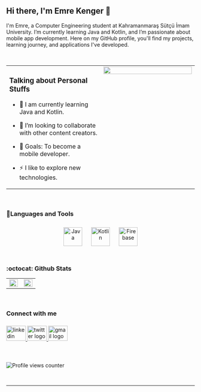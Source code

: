 ## Hi there, I'm Emre Kenger 👋  
  

I'm Emre, a Computer Engineering student at Kahramanmaraş Sütçü İmam University. I’m currently learning Java and Kotlin, and I’m passionate about mobile app development. Here on my GitHub profile, you'll find my projects, learning journey, and applications I've developed.  
  

<br/>  

<table><tr><td valign="top" width="50%">

### Talking about Personal Stuffs  
  

- 🌱 I am currently learning Java and Kotlin.  
  

- 👯 I’m looking to collaborate with other content creators.  
  

- 🥅 Goals: To become a mobile developer.  
  

- ⚡ I like to explore new technologies.  


</td><td valign="top" width="50%">

<div align="right">
<img src="https://user-images.githubusercontent.com/74038190/212749447-bfb7e725-6987-49d9-ae85-2015e3e7cc41.gif" align="right" style="width: 100%" />
</div>  


</td></tr></table>  

<br/>  


<h3 align="left">🧰Languages and Tools</h3> 
<div align="center">  
<a href="https://www.java.com/" target="_blank"><img style="margin: 10px" src="https://profilinator.rishav.dev/skills-assets/java-original-wordmark.svg" alt="Java" height="50" /></a>  
<a href="https://kotlinlang.org/" target="_blank"><img style="margin: 10px" src="https://profilinator.rishav.dev/skills-assets/kotlinlang-icon.svg" alt="Kotlin" height="50" /></a>  
<a href="https://firebase.google.com/" target="_blank"><img style="margin: 10px" src="https://profilinator.rishav.dev/skills-assets/firebase.png" alt="Firebase" height="50" /></a>  
</div>  

<br/>  


<h3 align="left">:octocat: Github Stats</h3> 
<table><tr><td valign="top" width="50%">

<img src="https://github-readme-stats.vercel.app/api?username=ekenger&show_icons=true&count_private=true&hide_border=true" align="left" style="width: 100%" />

</td><td valign="top" width="50%">

<div align="right"><img src="https://github-readme-stats.vercel.app/api/top-langs/?username=ekenger&hide_border=true&layout=compact" align="right" style="width: 100%" /></div>

</td></tr></table>  

<br/>  


<h3 align="left">Connect with me</h3>

###

<div align="left">
  <a href="https://www.linkedin.com/in/your-linkedin-profile" target="_blank">
    <img src="https://raw.githubusercontent.com/maurodesouza/profile-readme-generator/master/src/assets/icons/social/linkedin/default.svg" width="52" height="40" alt="linkedin logo" />
  </a>
  <a href="https://twitter.com/your-twitter-profile" target="_blank">
    <img src="https://raw.githubusercontent.com/maurodesouza/profile-readme-generator/master/src/assets/icons/social/twitter/default.svg" width="52" height="40" alt="twitter logo" />
  </a>
  <a href="mailto:emrekngr@icloud.com" target="_blank">
    <img src="https://raw.githubusercontent.com/maurodesouza/profile-readme-generator/master/src/assets/icons/social/gmail/default.svg" width="52" height="40" alt="gmail logo" />
  </a>
</div>

###  

<br/>  

![Profile views counter](https://komarev.com/ghpvc/?username=ekenger&&style=flat-square)  

<br />

----
